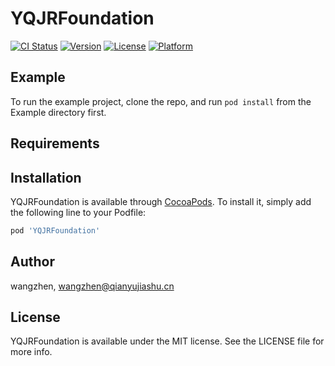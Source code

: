 # YQJRFoundation

[![CI Status](https://img.shields.io/travis/wangzhen/YQJRFoundation.svg?style=flat)](https://travis-ci.org/wangzhen/YQJRFoundation)
[![Version](https://img.shields.io/cocoapods/v/YQJRFoundation.svg?style=flat)](https://cocoapods.org/pods/YQJRFoundation)
[![License](https://img.shields.io/cocoapods/l/YQJRFoundation.svg?style=flat)](https://cocoapods.org/pods/YQJRFoundation)
[![Platform](https://img.shields.io/cocoapods/p/YQJRFoundation.svg?style=flat)](https://cocoapods.org/pods/YQJRFoundation)

## Example

To run the example project, clone the repo, and run `pod install` from the Example directory first.

## Requirements

## Installation

YQJRFoundation is available through [CocoaPods](https://cocoapods.org). To install
it, simply add the following line to your Podfile:

```ruby
pod 'YQJRFoundation'
```

## Author

wangzhen, wangzhen@qianyujiashu.cn

## License

YQJRFoundation is available under the MIT license. See the LICENSE file for more info.
